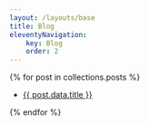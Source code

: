 ```yaml
---
layout: /layouts/base
title: Blog
eleventyNavigation:
    key: Blog
    order: 2
---
```

{% for post in collections.posts %}
    <ul>
        <li><a href="{{ post.url }}">{{ post.data.title }}</a></li>
    </ul>
{% endfor %}
